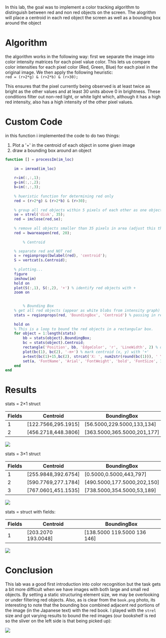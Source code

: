 In this lab, the goal was to implement a color tracking algorithm to distinguish between red and non red objects on the screen. The alogrithm will place a centroid in each red object the screen as well as a bounding box around the object 

# Algorithm 
the algorithm works in the following way: first we separate the image into color intensity matrices for each pixel value color. This lets us compare color intensities for each pixel color (Red, Green, Blue) for each pixel in the original image. We then apply the following heuristic:  
```red = (r>2*g) & (r>2*b) & (r>30);```

This ensures that the pixel currently being observed is at least twice as bright as the other values and at least 30 units above 0 in brightness. These conditions filter out non-red light, or white light which, although it has a high red intensity, also has a high intensity of the other pixel values. 

# Custom Code
in this function i implemented the code to do two things:
1. Plot a '+' in the centroid of each object in some given image
2. draw a bounding box around an object 

```MATLAB
function [] = processIm(im_loc)
    
    im = imread(im_loc)
    
    r=im(:,:,1); 
    g=im(:,:,2);
    b=im(:,:,3);
    
    % hueristic function for determining red only
    red = (r>2*g) & (r>2*b) & (r>30);
    
    % group all red objects within 5 pixels of each other as one object (this one should be tweaked)
    se = strel('disk', 35);
    red = imclose(red,se); 
    
    % remove all objects smaller than 35 pixels in area (adjust this threshold as needed)
    red = bwareaopen(red, 20);
        
        % Centroid 

    % separate red and NOT red 
    s = regionprops(bwlabel(red), 'centroid');
    S = vertcat(s.Centroid); 
    
    % plotting...
    figure 
    imshow(im)
    hold on
    plot(S(:,1), S(:,2), '+') % identify red objects with +
    zoom on
        

        % Bounding Box
    % get all red objects (appear as white blobs from intensity graph)
    stats = regionprops(red, 'BoundingBox', 'Centroid') % passing in red intensity binarized image
 
    hold on
    % This is a loop to bound the red objects in a rectangular box.
    for object = 1:length(stats)
        bb = stats(object).BoundingBox;
        bc = stats(object).Centroid;
        rectangle('Position', bb, 'EdgeColor', 'r', 'LineWidth', 2) % draw bounding box
        plot(bc(1), bc(2), '-m+') % mark centroid (x, y) with '+'
        a=text(bc(1)+15,bc(2), strcat('X: ', num2str(round(bc(1))), ' Y: ', num2str(round(bc(2)))));
        set(a, 'FontName', 'Arial', 'FontWeight', 'bold', 'FontSize', 12, 'Color', 'yellow');
    end 
end
```


# Results
stats = 2×1 struct

| Fields | Centroid            | BoundingBox                 |
| ------ | ------------------- | --------------------------- |
| 1      | [122.7566,295.1915] | [56.5000,229.5000,133,134]  |
| 2      | [456.2718,448.3806] | [363.5000,365.5000,201,177] |

![](file:////tmp/ConnectorClipboard2144547546204127338/image17285016955430.png)

stats = 3×1 struct

|Fields|Centroid|BoundingBox|
|---|---|---|
|1|[255.9848,392.6754]|[0.5000,0.5000,443,797]|
|2|[590.7769,277.1784]|[490.5000,177.5000,202,150]|
|3|[767.0601,451.1535]|[738.5000,354.5000,53,189]|

![](file:////tmp/ConnectorClipboard2144547546204127338/image17285016955581.png)

stats = struct with fields:

| Fields | Centroid            | BoundingBox                 |
| ------ | ------------------- | --------------------------- |
| 1      | [203.2070 193.0048] | [138.5000 119.5000 136 146] |


![](file:////tmp/ConnectorClipboard2144547546204127338/image17285016955682.png)

# Conclusion 
This lab was a good first introduction into color recognition but the task gets a bit more difficult when we have images with both large and small red objects. By setting a static structuring element size, we may be overlooking or under filtering red objects. Also, as is clear from the `book.png` photo, its interesting to note that the bounding box combined adjacent red portions of the image (in the Japanese text) with the red book. I played with the `strel` size and got varying results to bound the red images (our bookshelf is red so the sliver on the left side is that being picked up): 

![](file:////tmp/ConnectorClipboard2144547546204127338/image17285020636750.png)